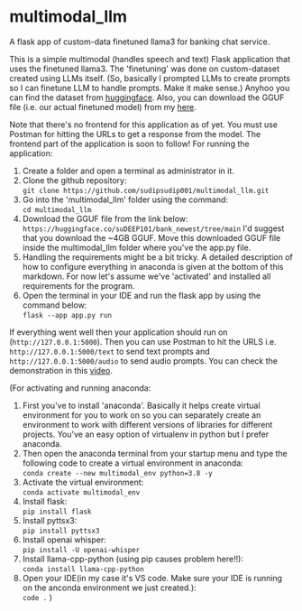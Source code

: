 # multimodal_llm
A flask app of custom-data finetuned llama3 for banking chat service.

This is a simple multimodal (handles speech and text) Flask application that uses the finetuned llama3. The 'finetuning' was done on custom-dataset created using LLMs itself. (So, basically I prompted LLMs to create prompts so I can finetune LLM to handle prompts. Make it make sense.) Anyhoo you can find the dataset from [huggingface](https://huggingface.co/datasets/suDEEP101/bank_customer_support/tree/main). Also, you can download the GGUF file (i.e. our actual finetuned model) from my [here](https://huggingface.co/suDEEP101/bank_customer_service/tree/main).

Note that there's no frontend for this application as of yet. You must use Postman for hitting the URLs to get a response from the model. The frontend part of the application is soon to follow! For running the application:

1. Create a folder and open a terminal as administrator in it.
2. Clone the github repository:<br>
`git clone https://github.com/sudipsudip001/multimodal_llm.git`
3. Go into the 'multimodal_llm' folder using the command:<br>
`cd multimodal_llm`
4. Download the GGUF file from the link below:<br>
`https://huggingface.co/suDEEP101/bank_newest/tree/main`
I'd suggest that you download the ~4GB GGUF. Move this downloaded GGUF file inside the multimodal_llm folder where you've the app.py file.
5. Handling the requirements might be a bit tricky. A detailed description of how to configure everything in anaconda is given at the bottom of this markdown. For now let's assume we've 'activated' and installed all requirements for the program.
6. Open the terminal in your IDE and run the flask app by using the command below:<br>
`flask --app app.py run`

If everything went well then your application should run on (`http://127.0.0.1:5000`). Then you can use Postman to hit the URLS i.e. `http://127.0.0.1:5000/text` to send text prompts and `http://127.0.0.1:5000/audio` to send audio prompts. You can check the demonstration in this [video](https://youtu.be/K5G9MxUSJqg).

(For activating and running anaconda:
1. First you've to install 'anaconda'. Basically it helps create virtual environment for you to work on so you can separately create an environment to work with different versions of libraries for different projects. You've an easy option of virtualenv in python but I prefer anaconda.
2. Then open the anaconda terminal from your startup menu and type the following code to create a virtual environment in anaconda:<br>
   `conda create --new multimodal_env python=3.8 -y`
3. Activate the virtual environment:<br>
   `conda activate multimodal_env`
4. Install flask:<br>
   `pip install flask`
5. Install pyttsx3:<br>
   `pip install pyttsx3`
6. Install openai whisper:<br>
  `pip install -U openai-whisper`
8. Install llama-cpp-python (using pip causes problem here!!):<br>
   `conda install llama-cpp-python`
9. Open your IDE(in my case it's VS code. Make sure your IDE is running on the anconda environment we just created.): <br>
    `code .`
)
